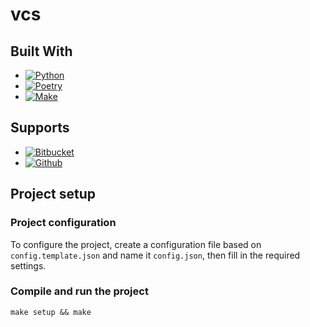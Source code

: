 # vcs

## Built With

- [![Python][python-shield]][python-url]
- [![Poetry][poetry-shield]][poetry-url]
- [![Make][make-shield]][make-url]

[python-shield]: https://img.shields.io/badge/python-20232A?style=for-the-badge&logo=python
[python-url]: https://www.python.org/

[poetry-shield]: https://img.shields.io/badge/poetry-20232A?style=for-the-badge&logo=poetry
[poetry-url]: https://python-poetry.org/

[make-shield]: https://img.shields.io/badge/make-20232A?style=for-the-badge&logo=GNU
[make-url]: https://www.gnu.org/software/make/manual/make.html

## Supports

- [![Bitbucket][bitbucket-shield]][bitbucket-url]
- [![Github][github-shield]][github-url]

[bitbucket-shield]: https://img.shields.io/badge/bitbucket-20232A?style=for-the-badge&logo=bitbucket
[bitbucket-url]: https://bitbucket.org/

[github-shield]: https://img.shields.io/badge/github-20232A?style=for-the-badge&logo=github
[github-url]: https://github.com/

## Project setup

### Project configuration

To configure the project, create a configuration file based on `config.template.json` and name it `config.json`, then
fill in the required settings.

### Compile and run the project

```shell
make setup && make
```
